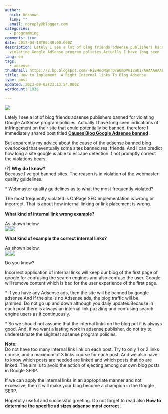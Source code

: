 ```yaml
---
author:
  nick: Unknown
  link: ""
  email: noreply@blogger.com
categories:
  - programming
comments: true
date: 2017-04-18T00:40:00.000Z
description: Lately I see a lot of blog friends adsense publishers banned for
  violating Google AdSense program policies.Actually I have long seen
lang: en
tags:
  - adsense
thumbnail: https://2.bp.blogspot.com/-HiBHocMqmrQ/WOmDVkI8uKI/AAAAAAAAFFc/BKA_t9kCVWowkvq-u4JHs5AKDaQF8v5LQCLcB/s320/Internal-linking-1.jpg
title: How to Implement  A Right Internal links To Blog Adsense
type: post
updated: 2023-09-02T23:13:54.000Z
wordcount: 1936

---
```


[![](https://2.bp.blogspot.com/-HiBHocMqmrQ/WOmDVkI8uKI/AAAAAAAAFFc/BKA_t9kCVWowkvq-u4JHs5AKDaQF8v5LQCLcB/s320/Internal-linking-1.jpg)](https://2.bp.blogspot.com/-HiBHocMqmrQ/WOmDVkI8uKI/AAAAAAAAFFc/BKA_t9kCVWowkvq-u4JHs5AKDaQF8v5LQCLcB/s1600/Internal-linking-1.jpg)

Lately I see a lot of blog friends adsense publishers banned for violating Google AdSense program policies. Actually I have long seen indications of infringement on their site that could potentially be banned, therefore I immediately shared post titled **[Causes Blog Google Adsense banned](http://www.webmanajemen.com/2017/04/causes-blog-website-or-site-google-adsense-ban.html)** .

But apparently my advice about the cause of the adsense banned blog overlooked that eventually some sites banned real friends. And I can predict how long a site google is able to escape detection if not promptly correct the violations bears.

(?) **Why do I know?**  
Because I've got banned sites. The reason is in violation of the webmaster quality guidelines.

\* Webmaster quality guidelines as to what the most frequently violated?

The most frequently violated is OnPage SEO implementation is wrong or incorrect. That is about how internal linking or link placement is wrong.

**What kind of internal link wrong example?**

As shown below.  
![](http://juragancipir.com/wp-content/uploads/2014/02/Internal-linking-1.jpg)![](http://juragancipir.com/wp-content/uploads/2014/02/Internal-linking-1.jpg)

**What kind of example the correct internal links?**

As shown below.  
![](http://juragancipir.com/wp-content/uploads/2014/02/Internal-linking-2.jpg)![](http://juragancipir.com/wp-content/uploads/2014/02/Internal-linking-2.jpg)

Do you know?

Incorrect application of internal links will keep our blog of the first page of google for confusing the search engines and also confuse the user. Google will remove content which is bad for the user experience of the first page.

\* If you have any Adsense ads, then the site will be banned by google adsense.And if the site is no Adsense ads, the blog traffic will be jammed. Do not go up and down although you daily updates.Because in each post there is always an internal link puzzling and confusing search engine users as it continuously.

\* So we should not assume that the internal links on the blog put it is always good. And, if we want a lasting work in adsense publisher, do not try to underestimate the slightest adsense program policies.

**Note:**  
Do not have too many internal link link on each post. Try to only 1 or 2 links course, and a maximum of 3 links course for each post. And we also have to know which posts are needed are linked and which posts that do are linked. The aim is to avoid the action of ejecting among our own blog posts in Google SERP.

If we can apply the internal links in an appropriate manner and not excessive, then it will make your blog become a champion in the Google SERP.

Hopefully useful and successful greeting. Do not forget to read also **How to determine the specific ad sizes adsense most correct** .
